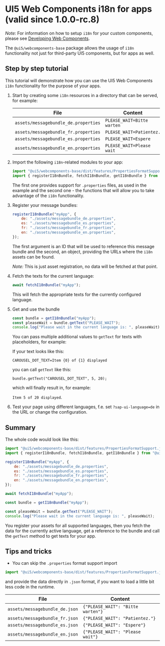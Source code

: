 # UI5 Web Components i18n for apps (valid since 1.0.0-rc.8)

*Note:* For information on how to setup `i18n` for your custom components, please see [Developing Web Components](./dev/Developing%20Web%20Components.md).

The `@ui5/webcomponents-base` package allows the usage of `i18n` functionality not just for third-party UI5 components,
but for apps as well.

## Step by step tutorial

This tutorial will demonstrate how you can use the UI5 Web Components `i18n` functionality for the purpose of your apps.

1. Start by creating some `i18n` resources in a directory that can be served, for example:

	 File    |  Content
	------------ | ---------------------------
	 `assets/messagebundle_de.properties`  | `PLEASE_WAIT=Bitte warten`
	 `assets/messagebundle_fr.properties`  | `PLEASE_WAIT=Patientez.`
	 `assets/messagebundle_es.properties`  | `PLEASE_WAIT=Espere`
	 `assets/messagebundle_en.properties`  | `PLEASE_WAIT=Please wait`


2. Import the following `i18n`-related modules to your app:
	
	```js
	import "@ui5/webcomponents-base/dist/features/PropertiesFormatSupport.js";
	import { registerI18nBundle, fetchI18nBundle, getI18nBundle } from "@ui5/webcomponents-base/dist/i18nBundle.js";
	```

	The first one provides support for `.properties` files, as used in the example and the second one - the functions
	that will allow you to take advantage of the `i18n` functionality.

3. Register your message bundles:

	```js
	registerI18nBundle("myApp", {
        de: "./assets/messagebundle_de.properties",
        es: "./assets/messagebundle_es.properties",
        fr: "./assets/messagebundle_fr.properties",
        en: "./assets/messagebundle_en.properties",
    });
	```
	
	The first argument is an ID that will be used to reference this message bundle and the second, an object,
	providing the URLs where the `i18n` assets can be found.
	
	*Note:* This is just asset registration, no data will be fetched at that point.
	
4. Fetch the texts for the current language:

	```js
	await fetchI18nBundle("myApp");
	```
	
	This will fetch the appropriate texts for the currently configured language.
	
5. Get and use the bundle

	```js
	const bundle = getI18nBundle("myApp");
	const pleaseWait = bundle.getText("PLEASE_WAIT");
	console.log("Please wait in the current language is: ", pleaseWait);
	```
	
	You can pass multiple additional values to `getText` for texts with placeholders, for example:
	
	If your text looks like this:
	
	`CAROUSEL_DOT_TEXT=Item {0} of {1} displayed`
	
	you can call `getText` like this:
	
	`bundle.getText("CAROUSEL_DOT_TEXT", 5, 20);`
	
	which will finally result in, for example:
	
	`Item 5 of 20 displayed`. 

6. Test your page using different languages, f.e. set `?sap-ui-language=de` in the URL or change the configuration.	
		
## Summary

The whole code would look like this:

```js
import "@ui5/webcomponents-base/dist/features/PropertiesFormatSupport.js";
import { registerI18nBundle, fetchI18nBundle, getI18nBundle } from "@ui5/webcomponents-base/dist/i18nBundle.js";

registerI18nBundle("myApp", {
	de: "./assets/messagebundle_de.properties",
	es: "./assets/messagebundle_es.properties",
	fr: "./assets/messagebundle_fr.properties",
	en: "./assets/messagebundle_en.properties",
});

await fetchI18nBundle("myApp");

const bundle = getI18nBundle("myApp");

const pleaseWait = bundle.getText("PLEASE_WAIT");	
console.log("Please wait in the current language is: ", pleaseWait);
```		

You register your assets for all supported languages, then you fetch the data for the currently active language,
get a reference to the bundle and call the `getText` method to get texts for your app.

## Tips and tricks

 - You can skip the `.properties` format support import

 ```js
 import "@ui5/webcomponents-base/dist/features/PropertiesFormatSupport.js";
 ```
 and provide the data directly in `.json` format, if you want to load a little bit less code in the runtime.
 
 
File    |  Content
------------ | ---------------------------
`assets/messagebundle_de.json`  | `{"PLEASE_WAIT": "Bitte warten"}`
`assets/messagebundle_fr.json`  | `{"PLEASE_WAIT": "Patientez."}`
`assets/messagebundle_es.json`  | `{"PLEASE_WAIT": "Espere"}`
`assets/messagebundle_en.json`  | `{"PLEASE_WAIT": "Please wait"}`
